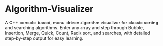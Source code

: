 # Algorithm-Visualizer
A C++ console-based, menu-driven algorithm visualizer for classic sorting and searching algorithms. Enter any array and step through Bubble, Insertion, Merge, Quick, Count, Radix sort, and searches, with detailed step-by-step output for easy learning.
